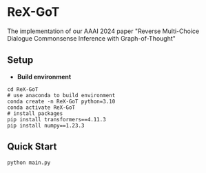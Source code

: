 # ReX-GoT
The implementation of our AAAI 2024 paper "Reverse Multi-Choice Dialogue Commonsense Inference with Graph-of-Thought"

## Setup
- **Build environment**
```
cd ReX-GoT
# use anaconda to build environment 
conda create -n ReX-GoT python=3.10
conda activate ReX-GoT
# install packages
pip install transformers==4.11.3
pip install numpy==1.23.3
```

## Quick Start

```
python main.py
```
